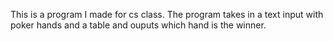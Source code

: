 This is a program I made for cs class.  The program takes in a text input with poker hands and a table and ouputs which hand is the winner.
